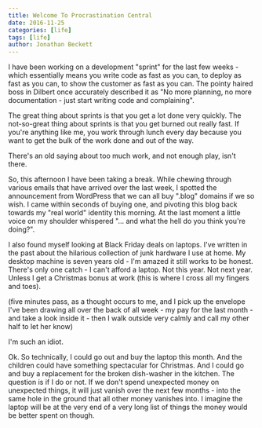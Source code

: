 ```yaml
---
title: Welcome To Procrastination Central
date: 2016-11-25
categories: [life]
tags: [life]
author: Jonathan Beckett
---
```


I have been working on a development "sprint" for the last few weeks - which essentially means you write code as fast as you can, to deploy as fast as you can, to show the customer as fast as you can. The pointy haired boss in Dilbert once accurately described it as "No more planning, no more documentation - just start writing code and complaining".

The great thing about sprints is that you get a lot done very quickly. The not-so-great thing about sprints is that you get burned out really fast. If you're anything like me, you work through lunch every day because you want to get the bulk of the work done and out of the way.

There's an old saying about too much work, and not enough play, isn't there.

So, this afternoon I have been taking a break. While chewing through various emails that have arrived over the last week, I spotted the announcement from WordPress that we can all buy ".blog" domains if we so wish. I came within seconds of buying one, and pivoting this blog back towards my "real world" identity this morning. At the last moment a little voice on my shoulder whispered "... and what the hell do you think you're doing?".

I also found myself looking at Black Friday deals on laptops. I've written in the past about the hilarious collection of junk hardware I use at home. My desktop machine is seven years old - I'm amazed it still works to be honest. There's only one catch - I can't afford a laptop. Not this year. Not next year. Unless I get a Christmas bonus at work (this is where I cross all my fingers and toes).

(five minutes pass, as a thought occurs to me, and I pick up the envelope I've been drawing all over the back of all week - my pay for the last month - and take a look inside it - then I walk outside very calmly and call my other half to let her know)

I'm such an idiot.

Ok. So technically, I could go out and buy the laptop this month. And the children could have something spectacular for Christmas. And I could go and buy a replacement for the broken dish-washer in the kitchen. The question is if I do or not. If we don't spend unexpected money on unexpected things, it will just vanish over the next few months - into the same hole in the ground that all other money vanishes into. I imagine the laptop will be at the very end of a very long list of things the money would be better spent on though.